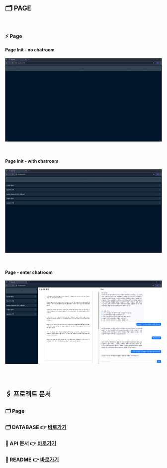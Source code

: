 ## 🗂️ PAGE

<br>

### ⚡ Page
#### Page Init - no chatroom
![페이지 접근시 스크린샷 - 채팅방 없을 경우](images/page_init_no_chatroom.png)

<br>

#### Page Init - with chatroom
![페이지 접근시 스크린샷 - 채팅방 있을 경우](images/page_init_with_chatroom.png)

<br>

#### Page - enter chatroom
![페이지 스크린샷 - 채팅방 접근](images/page_enter_chatroom.png)

<br>
<br>

## 🖇️ 프로젝트 문서
### 🗂️ Page
### 🗂️ DATABASE 👉 [바로가기](database.md)
### 📑 API 문서 👉 [바로가기](api.md)
### 📑 README 👉 [바로가기](../README.md)